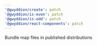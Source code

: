 ```yaml
---
'@gwyddion/create': patch
'@gwyddion/is-even': patch
'@gwyddion/is-odd': patch
'@gwyddion/react-components': patch
---
```


Bundle map files in published distributions
